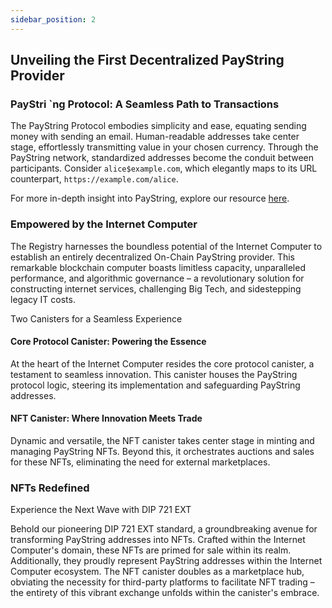 ```yaml
---
sidebar_position: 2
---
```



## Unveiling the First Decentralized PayString Provider

### PayStri `ng Protocol: A Seamless Path to Transactions

The PayString Protocol embodies simplicity and ease, equating sending money with sending an email. Human-readable addresses take center stage, effortlessly transmitting value in your chosen currency. Through the PayString network, standardized addresses become the conduit between participants. Consider `alice$example.com`, which elegantly maps to its URL counterpart, `https://example.com/alice`.

For more in-depth insight into PayString, explore our resource [here](https://docs.paystring.org/).

### Empowered by the Internet Computer

The Registry harnesses the boundless potential of the Internet Computer to establish an entirely decentralized On-Chain PayString provider. This remarkable blockchain computer boasts limitless capacity, unparalleled performance, and algorithmic governance – a revolutionary solution for constructing internet services, challenging Big Tech, and sidestepping legacy IT costs.

Two Canisters for a Seamless Experience

#### Core Protocol Canister: Powering the Essence

At the heart of the Internet Computer resides the core protocol canister, a testament to seamless innovation. This canister houses the PayString protocol logic, steering its implementation and safeguarding PayString addresses.

#### NFT Canister: Where Innovation Meets Trade

Dynamic and versatile, the NFT canister takes center stage in minting and managing PayString NFTs. Beyond this, it orchestrates auctions and sales for these NFTs, eliminating the need for external marketplaces.

### NFTs Redefined

Experience the Next Wave with DIP 721 EXT

Behold our pioneering DIP 721 EXT standard, a groundbreaking avenue for transforming PayString addresses into NFTs. Crafted within the Internet Computer's domain, these NFTs are primed for sale within its realm. Additionally, they proudly represent PayString addresses within the Internet Computer ecosystem. The NFT canister doubles as a marketplace hub, obviating the necessity for third-party platforms to facilitate NFT trading – the entirety of this vibrant exchange unfolds within the canister's embrace.
